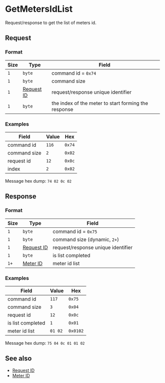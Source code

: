 # GetMetersIdList

Request/response to get the list of meters id.


## Request

### Format

| Size | Type                                 | Field                                                |
| ---- | ------------------------------------ | ---------------------------------------------------- |
| `1`  | `byte`                               | command id = `0x74`                                  |
| `1`  | `byte`                               | command size                                         |
| `1`  | [Request ID](../types.md#request-id) | request/response unique identifier                   |
| `1`  | `byte`                               | the index of the meter to start forming the response |

### Examples

| Field        | Value | Hex    |
| ------------ | ----- | ------ |
| command id   | `116` | `0x74` |
| command size | `2`   | `0x02` |
| request id   | `12`  | `0x0c` |
| index        | `2`   | `0x02` |

Message hex dump: `74 02 0c 02`


## Response

### Format

| Size | Type                                 | Field                              |
| ---- | ------------------------------------ | ---------------------------------- |
| `1`  | `byte`                               | command id = `0x75`                |
| `1`  | `byte`                               | command size (dynamic, `2+`)       |
| `1`  | [Request ID](../types.md#request-id) | request/response unique identifier |
| `1`  | `byte`                               | is list completed                  |
| `1+` | [Meter ID](../types.md#meter-id)     | meter id list                      |


### Examples

| Field             | Value   | Hex      |
| ----------------- | ------- | -------- |
| command id        | `117`   | `0x75`   |
| command size      | `3`     | `0x04`   |
| request id        | `12`    | `0x0c`   |
| is list completed | `1`     | `0x01`   |
| meter id list     | `01 02` | `0x0102` |

Message hex dump: `75 04 0c 01 01 02`


## See also

* [Request ID](../types.md#request-id)
* [Meter ID](../types.md#meter-id)

